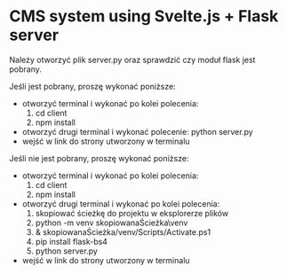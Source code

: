 # CMS system using Svelte.js + Flask server

Należy otworzyć plik server.py oraz sprawdzić czy moduł flask jest pobrany. 

Jeśli jest pobrany, proszę wykonać poniższe:
- otworzyć terminal i wykonać po kolei polecenia:
   1. cd client
   2. npm install
- otworzyć drugi terminal i wykonać polecenie: python server.py
- wejść w link do strony utworzony w terminalu

Jeśli nie jest pobrany, proszę wykonać poniższe:
- otworzyć terminal i wykonać po kolei polecenia:
   1. cd client
   2. npm install
- otworzyć drugi terminal i wykonać po kolei polecenia:
   1. skopiować ścieżkę do projektu w eksplorerze plików
   2. python -m venv skopiowanaŚcieżka\venv
   3. & skopiowanaŚcieżka/venv/Scripts/Activate.ps1
   4. pip install flask-bs4
   5. python server.py
- wejść w link do strony utworzony w terminalu
